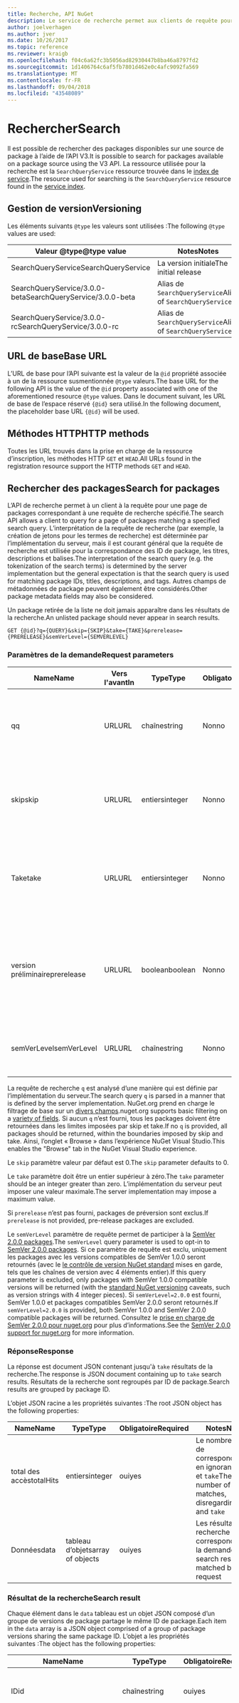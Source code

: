 ```yaml
---
title: Recherche, API NuGet
description: Le service de recherche permet aux clients de requête pour les packages par mot clé et pour filtrer les résultats sur certains champs de package.
author: joelverhagen
ms.author: jver
ms.date: 10/26/2017
ms.topic: reference
ms.reviewer: kraigb
ms.openlocfilehash: f04c6a62fc3b5056ad82930447b8ba46a8797fd2
ms.sourcegitcommit: 1d1406764c6af5fb7801d462e0c4afc9092fa569
ms.translationtype: MT
ms.contentlocale: fr-FR
ms.lasthandoff: 09/04/2018
ms.locfileid: "43548089"
---
```

# <a name="search"></a><span data-ttu-id="ccc38-103">Rechercher</span><span class="sxs-lookup"><span data-stu-id="ccc38-103">Search</span></span>

<span data-ttu-id="ccc38-104">Il est possible de rechercher des packages disponibles sur une source de package à l’aide de l’API V3.</span><span class="sxs-lookup"><span data-stu-id="ccc38-104">It is possible to search for packages available on a package source using the V3 API.</span></span> <span data-ttu-id="ccc38-105">La ressource utilisée pour la recherche est la `SearchQueryService` ressource trouvée dans le [index de service](service-index.md).</span><span class="sxs-lookup"><span data-stu-id="ccc38-105">The resource used for searching is the `SearchQueryService` resource found in the [service index](service-index.md).</span></span>

## <a name="versioning"></a><span data-ttu-id="ccc38-106">Gestion de version</span><span class="sxs-lookup"><span data-stu-id="ccc38-106">Versioning</span></span>

<span data-ttu-id="ccc38-107">Les éléments suivants `@type` les valeurs sont utilisées :</span><span class="sxs-lookup"><span data-stu-id="ccc38-107">The following `@type` values are used:</span></span>

<span data-ttu-id="ccc38-108">Valeur @type</span><span class="sxs-lookup"><span data-stu-id="ccc38-108">@type value</span></span>                   | <span data-ttu-id="ccc38-109">Notes</span><span class="sxs-lookup"><span data-stu-id="ccc38-109">Notes</span></span>
----------------------------- | -----
<span data-ttu-id="ccc38-110">SearchQueryService</span><span class="sxs-lookup"><span data-stu-id="ccc38-110">SearchQueryService</span></span>            | <span data-ttu-id="ccc38-111">La version initiale</span><span class="sxs-lookup"><span data-stu-id="ccc38-111">The initial release</span></span>
<span data-ttu-id="ccc38-112">SearchQueryService/3.0.0-beta</span><span class="sxs-lookup"><span data-stu-id="ccc38-112">SearchQueryService/3.0.0-beta</span></span> | <span data-ttu-id="ccc38-113">Alias de `SearchQueryService`</span><span class="sxs-lookup"><span data-stu-id="ccc38-113">Alias of `SearchQueryService`</span></span>
<span data-ttu-id="ccc38-114">SearchQueryService/3.0.0-rc</span><span class="sxs-lookup"><span data-stu-id="ccc38-114">SearchQueryService/3.0.0-rc</span></span>   | <span data-ttu-id="ccc38-115">Alias de `SearchQueryService`</span><span class="sxs-lookup"><span data-stu-id="ccc38-115">Alias of `SearchQueryService`</span></span>

## <a name="base-url"></a><span data-ttu-id="ccc38-116">URL de base</span><span class="sxs-lookup"><span data-stu-id="ccc38-116">Base URL</span></span>

<span data-ttu-id="ccc38-117">L’URL de base pour l’API suivante est la valeur de la `@id` propriété associée à un de la ressource susmentionnée `@type` valeurs.</span><span class="sxs-lookup"><span data-stu-id="ccc38-117">The base URL for the following API is the value of the `@id` property associated with one of the aforementioned resource `@type` values.</span></span> <span data-ttu-id="ccc38-118">Dans le document suivant, les URL de base de l’espace réservé `{@id}` sera utilisé.</span><span class="sxs-lookup"><span data-stu-id="ccc38-118">In the following document, the placeholder base URL `{@id}` will be used.</span></span>

## <a name="http-methods"></a><span data-ttu-id="ccc38-119">Méthodes HTTP</span><span class="sxs-lookup"><span data-stu-id="ccc38-119">HTTP methods</span></span>

<span data-ttu-id="ccc38-120">Toutes les URL trouvés dans la prise en charge de la ressource d’inscription, les méthodes HTTP `GET` et `HEAD`.</span><span class="sxs-lookup"><span data-stu-id="ccc38-120">All URLs found in the registration resource support the HTTP methods `GET` and `HEAD`.</span></span>

## <a name="search-for-packages"></a><span data-ttu-id="ccc38-121">Rechercher des packages</span><span class="sxs-lookup"><span data-stu-id="ccc38-121">Search for packages</span></span>

<span data-ttu-id="ccc38-122">L’API de recherche permet à un client à la requête pour une page de packages correspondant à une requête de recherche spécifié.</span><span class="sxs-lookup"><span data-stu-id="ccc38-122">The search API allows a client to query for a page of packages matching a specified search query.</span></span> <span data-ttu-id="ccc38-123">L’interprétation de la requête de recherche (par exemple, la création de jetons pour les termes de recherche) est déterminée par l’implémentation du serveur, mais il est courant général que la requête de recherche est utilisée pour la correspondance des ID de package, les titres, descriptions et balises.</span><span class="sxs-lookup"><span data-stu-id="ccc38-123">The interpretation of the search query (e.g. the tokenization of the search terms) is determined by the server implementation but the general expectation is that the search query is used for matching package IDs, titles, descriptions, and tags.</span></span> <span data-ttu-id="ccc38-124">Autres champs de métadonnées de package peuvent également être considérés.</span><span class="sxs-lookup"><span data-stu-id="ccc38-124">Other package metadata fields may also be considered.</span></span>

<span data-ttu-id="ccc38-125">Un package retirée de la liste ne doit jamais apparaître dans les résultats de la recherche.</span><span class="sxs-lookup"><span data-stu-id="ccc38-125">An unlisted package should never appear in search results.</span></span>

    GET {@id}?q={QUERY}&skip={SKIP}&take={TAKE}&prerelease={PRERELEASE}&semVerLevel={SEMVERLEVEL}

### <a name="request-parameters"></a><span data-ttu-id="ccc38-126">Paramètres de la demande</span><span class="sxs-lookup"><span data-stu-id="ccc38-126">Request parameters</span></span>

<span data-ttu-id="ccc38-127">Name</span><span class="sxs-lookup"><span data-stu-id="ccc38-127">Name</span></span>        | <span data-ttu-id="ccc38-128">Vers l'avant</span><span class="sxs-lookup"><span data-stu-id="ccc38-128">In</span></span>     | <span data-ttu-id="ccc38-129">Type</span><span class="sxs-lookup"><span data-stu-id="ccc38-129">Type</span></span>    | <span data-ttu-id="ccc38-130">Obligatoire</span><span class="sxs-lookup"><span data-stu-id="ccc38-130">Required</span></span> | <span data-ttu-id="ccc38-131">Notes</span><span class="sxs-lookup"><span data-stu-id="ccc38-131">Notes</span></span>
----------- | ------ | ------- | -------- | -----
<span data-ttu-id="ccc38-132">q</span><span class="sxs-lookup"><span data-stu-id="ccc38-132">q</span></span>           | <span data-ttu-id="ccc38-133">URL</span><span class="sxs-lookup"><span data-stu-id="ccc38-133">URL</span></span>    | <span data-ttu-id="ccc38-134">chaîne</span><span class="sxs-lookup"><span data-stu-id="ccc38-134">string</span></span>  | <span data-ttu-id="ccc38-135">Non</span><span class="sxs-lookup"><span data-stu-id="ccc38-135">no</span></span>       | <span data-ttu-id="ccc38-136">Les termes de recherche à utiliser pour les packages de filtre</span><span class="sxs-lookup"><span data-stu-id="ccc38-136">The search terms to used to filter packages</span></span>
<span data-ttu-id="ccc38-137">skip</span><span class="sxs-lookup"><span data-stu-id="ccc38-137">skip</span></span>        | <span data-ttu-id="ccc38-138">URL</span><span class="sxs-lookup"><span data-stu-id="ccc38-138">URL</span></span>    | <span data-ttu-id="ccc38-139">entiers</span><span class="sxs-lookup"><span data-stu-id="ccc38-139">integer</span></span> | <span data-ttu-id="ccc38-140">Non</span><span class="sxs-lookup"><span data-stu-id="ccc38-140">no</span></span>       | <span data-ttu-id="ccc38-141">Le nombre de résultats à ignorer, pour la pagination</span><span class="sxs-lookup"><span data-stu-id="ccc38-141">The number of results to skip, for pagination</span></span>
<span data-ttu-id="ccc38-142">Take</span><span class="sxs-lookup"><span data-stu-id="ccc38-142">take</span></span>        | <span data-ttu-id="ccc38-143">URL</span><span class="sxs-lookup"><span data-stu-id="ccc38-143">URL</span></span>    | <span data-ttu-id="ccc38-144">entiers</span><span class="sxs-lookup"><span data-stu-id="ccc38-144">integer</span></span> | <span data-ttu-id="ccc38-145">Non</span><span class="sxs-lookup"><span data-stu-id="ccc38-145">no</span></span>       | <span data-ttu-id="ccc38-146">Le nombre de résultats à retourner pour la pagination</span><span class="sxs-lookup"><span data-stu-id="ccc38-146">The number of results to return, for pagination</span></span>
<span data-ttu-id="ccc38-147">version préliminaire</span><span class="sxs-lookup"><span data-stu-id="ccc38-147">prerelease</span></span>  | <span data-ttu-id="ccc38-148">URL</span><span class="sxs-lookup"><span data-stu-id="ccc38-148">URL</span></span>    | <span data-ttu-id="ccc38-149">boolean</span><span class="sxs-lookup"><span data-stu-id="ccc38-149">boolean</span></span> | <span data-ttu-id="ccc38-150">Non</span><span class="sxs-lookup"><span data-stu-id="ccc38-150">no</span></span>       | <span data-ttu-id="ccc38-151">`true` ou `false` déterminer s’il faut inclure [packages de préversion](../create-packages/prerelease-packages.md)</span><span class="sxs-lookup"><span data-stu-id="ccc38-151">`true` or `false` determining whether to include [pre-release packages](../create-packages/prerelease-packages.md)</span></span>
<span data-ttu-id="ccc38-152">semVerLevel</span><span class="sxs-lookup"><span data-stu-id="ccc38-152">semVerLevel</span></span> | <span data-ttu-id="ccc38-153">URL</span><span class="sxs-lookup"><span data-stu-id="ccc38-153">URL</span></span>    | <span data-ttu-id="ccc38-154">chaîne</span><span class="sxs-lookup"><span data-stu-id="ccc38-154">string</span></span>  | <span data-ttu-id="ccc38-155">Non</span><span class="sxs-lookup"><span data-stu-id="ccc38-155">no</span></span>       | <span data-ttu-id="ccc38-156">Une chaîne de version SemVer 1.0.0</span><span class="sxs-lookup"><span data-stu-id="ccc38-156">A SemVer 1.0.0 version string</span></span> 

<span data-ttu-id="ccc38-157">La requête de recherche `q` est analysé d’une manière qui est définie par l’implémentation du serveur.</span><span class="sxs-lookup"><span data-stu-id="ccc38-157">The search query `q` is parsed in a manner that is defined by the server implementation.</span></span> <span data-ttu-id="ccc38-158">NuGet.org prend en charge le filtrage de base sur un [divers champs](../consume-packages/finding-and-choosing-packages.md#search-syntax).</span><span class="sxs-lookup"><span data-stu-id="ccc38-158">nuget.org supports basic filtering on a [variety of fields](../consume-packages/finding-and-choosing-packages.md#search-syntax).</span></span> <span data-ttu-id="ccc38-159">Si aucun `q` n’est fourni, tous les packages doivent être retournées dans les limites imposées par skip et take.</span><span class="sxs-lookup"><span data-stu-id="ccc38-159">If no `q` is provided, all packages should be returned, within the boundaries imposed by skip and take.</span></span> <span data-ttu-id="ccc38-160">Ainsi, l’onglet « Browse » dans l’expérience NuGet Visual Studio.</span><span class="sxs-lookup"><span data-stu-id="ccc38-160">This enables the "Browse" tab in the NuGet Visual Studio experience.</span></span>

<span data-ttu-id="ccc38-161">Le `skip` paramètre valeur par défaut est 0.</span><span class="sxs-lookup"><span data-stu-id="ccc38-161">The `skip` parameter defaults to 0.</span></span>

<span data-ttu-id="ccc38-162">Le `take` paramètre doit être un entier supérieur à zéro.</span><span class="sxs-lookup"><span data-stu-id="ccc38-162">The `take` parameter should be an integer greater than zero.</span></span> <span data-ttu-id="ccc38-163">L’implémentation du serveur peut imposer une valeur maximale.</span><span class="sxs-lookup"><span data-stu-id="ccc38-163">The server implementation may impose a maximum value.</span></span>

<span data-ttu-id="ccc38-164">Si `prerelease` n’est pas fourni, packages de préversion sont exclus.</span><span class="sxs-lookup"><span data-stu-id="ccc38-164">If `prerelease` is not provided, pre-release packages are excluded.</span></span>

<span data-ttu-id="ccc38-165">Le `semVerLevel` paramètre de requête permet de participer à la [SemVer 2.0.0 packages](https://github.com/NuGet/Home/wiki/SemVer2-support-for-nuget.org-%28server-side%29#identifying-semver-v200-packages).</span><span class="sxs-lookup"><span data-stu-id="ccc38-165">The `semVerLevel` query parameter is used to opt-in to [SemVer 2.0.0 packages](https://github.com/NuGet/Home/wiki/SemVer2-support-for-nuget.org-%28server-side%29#identifying-semver-v200-packages).</span></span>
<span data-ttu-id="ccc38-166">Si ce paramètre de requête est exclu, uniquement les packages avec les versions compatibles de SemVer 1.0.0 seront retournés (avec le [le contrôle de version NuGet standard](../reference/package-versioning.md) mises en garde, tels que les chaînes de version avec 4 éléments entier).</span><span class="sxs-lookup"><span data-stu-id="ccc38-166">If this query parameter is excluded, only packages with SemVer 1.0.0 compatible versions will be returned (with the [standard NuGet versioning](../reference/package-versioning.md) caveats, such as version strings with 4 integer pieces).</span></span>
<span data-ttu-id="ccc38-167">Si `semVerLevel=2.0.0` est fourni, SemVer 1.0.0 et packages compatibles SemVer 2.0.0 seront retournés.</span><span class="sxs-lookup"><span data-stu-id="ccc38-167">If `semVerLevel=2.0.0` is provided, both SemVer 1.0.0 and SemVer 2.0.0 compatible packages will be returned.</span></span> <span data-ttu-id="ccc38-168">Consultez le [prise en charge de SemVer 2.0.0 pour nuget.org](https://github.com/NuGet/Home/wiki/SemVer2-support-for-nuget.org-%28server-side%29) pour plus d’informations.</span><span class="sxs-lookup"><span data-stu-id="ccc38-168">See the [SemVer 2.0.0 support for nuget.org](https://github.com/NuGet/Home/wiki/SemVer2-support-for-nuget.org-%28server-side%29) for more information.</span></span>

### <a name="response"></a><span data-ttu-id="ccc38-169">Réponse</span><span class="sxs-lookup"><span data-stu-id="ccc38-169">Response</span></span>

<span data-ttu-id="ccc38-170">La réponse est document JSON contenant jusqu'à `take` résultats de la recherche.</span><span class="sxs-lookup"><span data-stu-id="ccc38-170">The response is JSON document containing up to `take` search results.</span></span> <span data-ttu-id="ccc38-171">Résultats de la recherche sont regroupés par ID de package.</span><span class="sxs-lookup"><span data-stu-id="ccc38-171">Search results are grouped by package ID.</span></span>

<span data-ttu-id="ccc38-172">L’objet JSON racine a les propriétés suivantes :</span><span class="sxs-lookup"><span data-stu-id="ccc38-172">The root JSON object has the following properties:</span></span>

<span data-ttu-id="ccc38-173">Name</span><span class="sxs-lookup"><span data-stu-id="ccc38-173">Name</span></span>      | <span data-ttu-id="ccc38-174">Type</span><span class="sxs-lookup"><span data-stu-id="ccc38-174">Type</span></span>             | <span data-ttu-id="ccc38-175">Obligatoire</span><span class="sxs-lookup"><span data-stu-id="ccc38-175">Required</span></span> | <span data-ttu-id="ccc38-176">Notes</span><span class="sxs-lookup"><span data-stu-id="ccc38-176">Notes</span></span>
--------- | ---------------- | -------- | -----
<span data-ttu-id="ccc38-177">total des accès</span><span class="sxs-lookup"><span data-stu-id="ccc38-177">totalHits</span></span> | <span data-ttu-id="ccc38-178">entiers</span><span class="sxs-lookup"><span data-stu-id="ccc38-178">integer</span></span>          | <span data-ttu-id="ccc38-179">oui</span><span class="sxs-lookup"><span data-stu-id="ccc38-179">yes</span></span>      | <span data-ttu-id="ccc38-180">Le nombre total de correspondances, en ignorant `skip` et `take`</span><span class="sxs-lookup"><span data-stu-id="ccc38-180">The total number of matches, disregarding `skip` and `take`</span></span>
<span data-ttu-id="ccc38-181">Données</span><span class="sxs-lookup"><span data-stu-id="ccc38-181">data</span></span>      | <span data-ttu-id="ccc38-182">tableau d’objets</span><span class="sxs-lookup"><span data-stu-id="ccc38-182">array of objects</span></span> | <span data-ttu-id="ccc38-183">oui</span><span class="sxs-lookup"><span data-stu-id="ccc38-183">yes</span></span>      | <span data-ttu-id="ccc38-184">Les résultats de recherche correspondant à la demande</span><span class="sxs-lookup"><span data-stu-id="ccc38-184">The search results matched by the request</span></span>

### <a name="search-result"></a><span data-ttu-id="ccc38-185">Résultat de la recherche</span><span class="sxs-lookup"><span data-stu-id="ccc38-185">Search result</span></span>

<span data-ttu-id="ccc38-186">Chaque élément dans le `data` tableau est un objet JSON composé d’un groupe de versions de package partage le même ID de package.</span><span class="sxs-lookup"><span data-stu-id="ccc38-186">Each item in the `data` array is a JSON object comprised of a group of package versions sharing the same package ID.</span></span>
<span data-ttu-id="ccc38-187">L’objet a les propriétés suivantes :</span><span class="sxs-lookup"><span data-stu-id="ccc38-187">The object has the following properties:</span></span>

<span data-ttu-id="ccc38-188">Name</span><span class="sxs-lookup"><span data-stu-id="ccc38-188">Name</span></span>           | <span data-ttu-id="ccc38-189">Type</span><span class="sxs-lookup"><span data-stu-id="ccc38-189">Type</span></span>                       | <span data-ttu-id="ccc38-190">Obligatoire</span><span class="sxs-lookup"><span data-stu-id="ccc38-190">Required</span></span> | <span data-ttu-id="ccc38-191">Notes</span><span class="sxs-lookup"><span data-stu-id="ccc38-191">Notes</span></span>
-------------- | -------------------------- | -------- | -----
<span data-ttu-id="ccc38-192">ID</span><span class="sxs-lookup"><span data-stu-id="ccc38-192">id</span></span>             | <span data-ttu-id="ccc38-193">chaîne</span><span class="sxs-lookup"><span data-stu-id="ccc38-193">string</span></span>                     | <span data-ttu-id="ccc38-194">oui</span><span class="sxs-lookup"><span data-stu-id="ccc38-194">yes</span></span>      | <span data-ttu-id="ccc38-195">L’ID du package de mise en correspondance</span><span class="sxs-lookup"><span data-stu-id="ccc38-195">The ID of the matched package</span></span>
<span data-ttu-id="ccc38-196">version</span><span class="sxs-lookup"><span data-stu-id="ccc38-196">version</span></span>        | <span data-ttu-id="ccc38-197">chaîne</span><span class="sxs-lookup"><span data-stu-id="ccc38-197">string</span></span>                     | <span data-ttu-id="ccc38-198">oui</span><span class="sxs-lookup"><span data-stu-id="ccc38-198">yes</span></span>      | <span data-ttu-id="ccc38-199">La chaîne de version SemVer 2.0.0 complète du package (peut contenir des métadonnées de build)</span><span class="sxs-lookup"><span data-stu-id="ccc38-199">The full SemVer 2.0.0 version string of the package (could contain build metadata)</span></span>
<span data-ttu-id="ccc38-200">Description</span><span class="sxs-lookup"><span data-stu-id="ccc38-200">description</span></span>    | <span data-ttu-id="ccc38-201">chaîne</span><span class="sxs-lookup"><span data-stu-id="ccc38-201">string</span></span>                     | <span data-ttu-id="ccc38-202">Non</span><span class="sxs-lookup"><span data-stu-id="ccc38-202">no</span></span>       | 
<span data-ttu-id="ccc38-203">versions</span><span class="sxs-lookup"><span data-stu-id="ccc38-203">versions</span></span>       | <span data-ttu-id="ccc38-204">tableau d’objets</span><span class="sxs-lookup"><span data-stu-id="ccc38-204">array of objects</span></span>           | <span data-ttu-id="ccc38-205">oui</span><span class="sxs-lookup"><span data-stu-id="ccc38-205">yes</span></span>      | <span data-ttu-id="ccc38-206">Toutes les versions de la mise en correspondance le `prerelease` paramètre</span><span class="sxs-lookup"><span data-stu-id="ccc38-206">All of the versions of the package matching the `prerelease` parameter</span></span>
<span data-ttu-id="ccc38-207">authors</span><span class="sxs-lookup"><span data-stu-id="ccc38-207">authors</span></span>        | <span data-ttu-id="ccc38-208">chaîne ou tableau de chaînes</span><span class="sxs-lookup"><span data-stu-id="ccc38-208">string or array of strings</span></span> | <span data-ttu-id="ccc38-209">Non</span><span class="sxs-lookup"><span data-stu-id="ccc38-209">no</span></span>       | 
<span data-ttu-id="ccc38-210">iconUrl</span><span class="sxs-lookup"><span data-stu-id="ccc38-210">iconUrl</span></span>        | <span data-ttu-id="ccc38-211">chaîne</span><span class="sxs-lookup"><span data-stu-id="ccc38-211">string</span></span>                     | <span data-ttu-id="ccc38-212">Non</span><span class="sxs-lookup"><span data-stu-id="ccc38-212">no</span></span>       | 
<span data-ttu-id="ccc38-213">licenseUrl</span><span class="sxs-lookup"><span data-stu-id="ccc38-213">licenseUrl</span></span>     | <span data-ttu-id="ccc38-214">chaîne</span><span class="sxs-lookup"><span data-stu-id="ccc38-214">string</span></span>                     | <span data-ttu-id="ccc38-215">Non</span><span class="sxs-lookup"><span data-stu-id="ccc38-215">no</span></span>       | 
<span data-ttu-id="ccc38-216">owners</span><span class="sxs-lookup"><span data-stu-id="ccc38-216">owners</span></span>         | <span data-ttu-id="ccc38-217">chaîne ou tableau de chaînes</span><span class="sxs-lookup"><span data-stu-id="ccc38-217">string or array of strings</span></span> | <span data-ttu-id="ccc38-218">Non</span><span class="sxs-lookup"><span data-stu-id="ccc38-218">no</span></span>       | 
<span data-ttu-id="ccc38-219">projectUrl</span><span class="sxs-lookup"><span data-stu-id="ccc38-219">projectUrl</span></span>     | <span data-ttu-id="ccc38-220">chaîne</span><span class="sxs-lookup"><span data-stu-id="ccc38-220">string</span></span>                     | <span data-ttu-id="ccc38-221">Non</span><span class="sxs-lookup"><span data-stu-id="ccc38-221">no</span></span>       | 
<span data-ttu-id="ccc38-222">inscription</span><span class="sxs-lookup"><span data-stu-id="ccc38-222">registration</span></span>   | <span data-ttu-id="ccc38-223">chaîne</span><span class="sxs-lookup"><span data-stu-id="ccc38-223">string</span></span>                     | <span data-ttu-id="ccc38-224">Non</span><span class="sxs-lookup"><span data-stu-id="ccc38-224">no</span></span>       | <span data-ttu-id="ccc38-225">L’URL absolue à associé [index de l’inscription](registration-base-url-resource.md#registration-index)</span><span class="sxs-lookup"><span data-stu-id="ccc38-225">The absolute URL to the associated [registration index](registration-base-url-resource.md#registration-index)</span></span>
<span data-ttu-id="ccc38-226">résumé</span><span class="sxs-lookup"><span data-stu-id="ccc38-226">summary</span></span>        | <span data-ttu-id="ccc38-227">chaîne</span><span class="sxs-lookup"><span data-stu-id="ccc38-227">string</span></span>                     | <span data-ttu-id="ccc38-228">Non</span><span class="sxs-lookup"><span data-stu-id="ccc38-228">no</span></span>       | 
<span data-ttu-id="ccc38-229">étiquettes</span><span class="sxs-lookup"><span data-stu-id="ccc38-229">tags</span></span>           | <span data-ttu-id="ccc38-230">chaîne ou tableau de chaînes</span><span class="sxs-lookup"><span data-stu-id="ccc38-230">string or array of strings</span></span> | <span data-ttu-id="ccc38-231">Non</span><span class="sxs-lookup"><span data-stu-id="ccc38-231">no</span></span>       | 
<span data-ttu-id="ccc38-232">titre</span><span class="sxs-lookup"><span data-stu-id="ccc38-232">title</span></span>          | <span data-ttu-id="ccc38-233">chaîne</span><span class="sxs-lookup"><span data-stu-id="ccc38-233">string</span></span>                     | <span data-ttu-id="ccc38-234">Non</span><span class="sxs-lookup"><span data-stu-id="ccc38-234">no</span></span>       | 
<span data-ttu-id="ccc38-235">totalDownloads</span><span class="sxs-lookup"><span data-stu-id="ccc38-235">totalDownloads</span></span> | <span data-ttu-id="ccc38-236">entiers</span><span class="sxs-lookup"><span data-stu-id="ccc38-236">integer</span></span>                    | <span data-ttu-id="ccc38-237">Non</span><span class="sxs-lookup"><span data-stu-id="ccc38-237">no</span></span>       | <span data-ttu-id="ccc38-238">Cette valeur peut être déduite par la somme des téléchargements dans le `versions` tableau</span><span class="sxs-lookup"><span data-stu-id="ccc38-238">This value can be inferred by the sum of downloads in the `versions` array</span></span>
<span data-ttu-id="ccc38-239">vérifié</span><span class="sxs-lookup"><span data-stu-id="ccc38-239">verified</span></span>       | <span data-ttu-id="ccc38-240">boolean</span><span class="sxs-lookup"><span data-stu-id="ccc38-240">boolean</span></span>                    | <span data-ttu-id="ccc38-241">Non</span><span class="sxs-lookup"><span data-stu-id="ccc38-241">no</span></span>       | <span data-ttu-id="ccc38-242">Une valeur JSON booléenne indiquant si le package est [vérifié](../reference/id-prefix-reservation.md)</span><span class="sxs-lookup"><span data-stu-id="ccc38-242">A JSON boolean indicating whether the package is [verified](../reference/id-prefix-reservation.md)</span></span>

<span data-ttu-id="ccc38-243">Sur nuget.org, un package vérifié est celui qui a un ID de package correspondant à un préfixe d’identificateur réservé et détenues par un des propriétaires de l’espace de noms réservé.</span><span class="sxs-lookup"><span data-stu-id="ccc38-243">On nuget.org, a verified package is one which has a package ID matching a reserved ID prefix and owned by one of the reserved namespace's owners.</span></span> <span data-ttu-id="ccc38-244">Pour plus d’informations, consultez le [documentation sur la réservation du préfixe ID](../reference/id-prefix-reservation.md).</span><span class="sxs-lookup"><span data-stu-id="ccc38-244">For more information, see the [documentation about ID prefix reservation](../reference/id-prefix-reservation.md).</span></span>

<span data-ttu-id="ccc38-245">Les métadonnées contenues dans l’objet de résultat de recherche sont effectuée à partir de la dernière version de package.</span><span class="sxs-lookup"><span data-stu-id="ccc38-245">The metadata contained in the search result object is taken from the latest package version.</span></span> <span data-ttu-id="ccc38-246">Chaque élément dans le `versions` tableau est un objet JSON avec les propriétés suivantes :</span><span class="sxs-lookup"><span data-stu-id="ccc38-246">Each item in the `versions` array is a JSON object with the following properties:</span></span>

<span data-ttu-id="ccc38-247">Name</span><span class="sxs-lookup"><span data-stu-id="ccc38-247">Name</span></span>      | <span data-ttu-id="ccc38-248">Type</span><span class="sxs-lookup"><span data-stu-id="ccc38-248">Type</span></span>    | <span data-ttu-id="ccc38-249">Obligatoire</span><span class="sxs-lookup"><span data-stu-id="ccc38-249">Required</span></span> | <span data-ttu-id="ccc38-250">Notes</span><span class="sxs-lookup"><span data-stu-id="ccc38-250">Notes</span></span>
--------- | ------- | -------- | -----
@id       | <span data-ttu-id="ccc38-251">chaîne</span><span class="sxs-lookup"><span data-stu-id="ccc38-251">string</span></span>  | <span data-ttu-id="ccc38-252">oui</span><span class="sxs-lookup"><span data-stu-id="ccc38-252">yes</span></span>      | <span data-ttu-id="ccc38-253">L’URL absolue à associé [feuille d’inscription](registration-base-url-resource.md#registration-leaf)</span><span class="sxs-lookup"><span data-stu-id="ccc38-253">The absolute URL to the associated [registration leaf](registration-base-url-resource.md#registration-leaf)</span></span>
<span data-ttu-id="ccc38-254">version</span><span class="sxs-lookup"><span data-stu-id="ccc38-254">version</span></span>   | <span data-ttu-id="ccc38-255">chaîne</span><span class="sxs-lookup"><span data-stu-id="ccc38-255">string</span></span>  | <span data-ttu-id="ccc38-256">oui</span><span class="sxs-lookup"><span data-stu-id="ccc38-256">yes</span></span>      | <span data-ttu-id="ccc38-257">La chaîne de version SemVer 2.0.0 complète du package (peut contenir des métadonnées de build)</span><span class="sxs-lookup"><span data-stu-id="ccc38-257">The full SemVer 2.0.0 version string of the package (could contain build metadata)</span></span>
<span data-ttu-id="ccc38-258">Téléchargements</span><span class="sxs-lookup"><span data-stu-id="ccc38-258">downloads</span></span> | <span data-ttu-id="ccc38-259">entiers</span><span class="sxs-lookup"><span data-stu-id="ccc38-259">integer</span></span> | <span data-ttu-id="ccc38-260">oui</span><span class="sxs-lookup"><span data-stu-id="ccc38-260">yes</span></span>      | <span data-ttu-id="ccc38-261">Le nombre de téléchargements pour cette version de package spécifique</span><span class="sxs-lookup"><span data-stu-id="ccc38-261">The number of downloads for this specific package version</span></span>

### <a name="sample-request"></a><span data-ttu-id="ccc38-262">Exemple de demande</span><span class="sxs-lookup"><span data-stu-id="ccc38-262">Sample request</span></span>

    GET https://api-v2v3search-0.nuget.org/query?q=NuGet.Versioning&prerelease=false

### <a name="sample-response"></a><span data-ttu-id="ccc38-263">Exemple de réponse</span><span class="sxs-lookup"><span data-stu-id="ccc38-263">Sample response</span></span>

[!code-JSON [search-result.json](./_data/search-result.json)]
